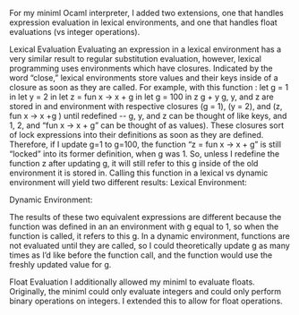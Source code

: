 For my miniml Ocaml interpreter, I added two extensions, one that handles expression evaluation in lexical environments, and one that handles float evaluations (vs integer operations).

Lexical Evaluation
Evaluating an expression in a lexical environment has a very similar result to regular substitution evaluation, however, lexical programming uses environments which have closures. Indicated by the word “close,” lexical environments store values and their keys inside of a closure as soon as they are called. For example, with this function :
let g = 1 in let y = 2 in let z = fun x -> x + g in let g = 100 in z g + y
g, y, and z are stored in and environment with respective closures (g = 1), (y = 2), and (z, fun x -> x +g ) until redefined -- g, y, and z can be thought of like keys, and 1, 2, and “fun x -> x + g” can be thought of as values). These closures sort of lock expressions into their definitions as soon as they are defined. Therefore, if I update g=1 to g=100, the function “z = fun x -> x + g” is still “locked” into its former definition, when g was 1. So, unless I redefine the function z after updating g, it will still refer to this g inside of the old environment it is stored in. Calling this function in a lexical vs dynamic environment will yield two different results: 
Lexical Environment:

Dynamic Environment: 

The results of these two equivalent expressions are different because the function was defined in an an environment with g equal to 1, so when the function is called, it refers to this g. In a dynamic environment, functions are not evaluated until they are called, so I could theoretically update g as many times as I’d like before the function call, and the function would use the freshly updated value for g. 

 
Float Evaluation
I additionally allowed my miniml to evaluate floats. Originally, the miniml could only evaluate integers and could only perform binary operations on integers. I extended this to allow for float operations. 



